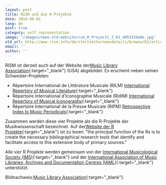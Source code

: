 ```yaml
---
layout: post
title: RISM und die R Projekte
date: 2014-06-02
lang: de
post: true
category: self_representation
image: "/images/news-old-website/csm_R_Projects_2_01_d45333da8e.jpg"
old_url: http://www.rism.info/de/startseite/newsdetails/browse/62/article/64/rism-and-the-r-projects.html
email: ''
author: ''
---
```


RISM ist derzeit auch auf der Website der[Music Library Association](http://www.musiclibraryassoc.org/){:target="_blank"} (USA) abgebildet. Es erscheint neben seinen Schwester-Projekten:

- Répertoire International de Littérature Musicale (RILM)
[International Repertory of Musical Literature](http://www.rilm.org/){:target="_blank"}
- Répertoire International d’Iconographie Musicale (RIdIM)
[International Repertory of Musical Iconography](http://db.ridim.org/){:target="_blank"}
- Répertoire International de la Presse Musicale (RIPM)
[Retrospective Index to Music Periodicals](http://ripm.org/index.php){:target="_blank"}

Zusammen werden diese vier Projekte als die R-Projekte der Musikwissenschaft bezeichnet. Auf der[Website der R Projekte](http://www.r-musicprojects.org/index.html){:target="_blank"} ist zu lesen: "the principal function of the Rs is to create the necessary bibliographical research tools that identify and facilitate access to this extensive body of primary sources."

Alle vier R Projekte werden gemeinsam von der [International Musicological Society (IMS)](http://ims-international.ch/){:target="_blank"} und der [International Association of Music Libraries, Archives and Documentation Centres (IAML)](http://www.iaml.info/){:target="_blank"} unterstützt.


Bildnachweis:[Music Library Association](http://www.musiclibraryassoc.org/){:target="_blank"}.